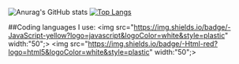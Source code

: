 
![Anurag's GitHub stats](https://github-readme-stats.vercel.app/api?username=barius13&theme=react&show_icons=true)
[![Top Langs](https://github-readme-stats.vercel.app/api/top-langs/?username=barius13&theme=react)](https://github.com/barius13/github-readme-stats)

##Coding languages I use:
<img src="https://img.shields.io/badge/-JavaScript-yellow?logo=javascript&logoColor=white&style=plastic" width:"50";>
<img src="https://img.shields.io/badge/-Html-red?logo=html5&logoColor=white&style=plastic" width:"50";>
